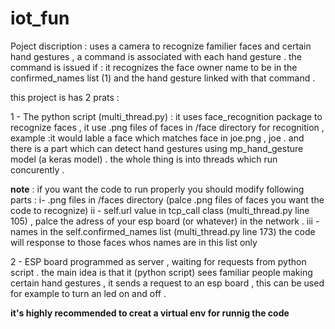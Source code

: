 # iot_fun
Poject discription :
uses a camera to recognize familier faces and certain hand gestures , a command is associated with each hand gesture .
the command is issued if : it recognizes the face owner name to be in the confirmed_names list (1) and the hand gesture linked with that command .

this project is has 2 prats :

1 - The python script (multi_thread.py) : it uses face_recognition package to recognize faces , it use .png files of faces in /face directory for recognition , example :it would lable a face which matches face in joe.png , joe .
and there is a part which can detect hand gestures using mp_hand_gesture model (a keras model) .
the whole thing is into threads which run concurently .

**note** : if you want the code to run properly you should modify following parts :
i- .png files in /faces directory (palce .png files of faces you want the code to recognize)
ii - self.url value in tcp_call class (multi_thread.py line 105) , palce the adress of your esp board (or whatever) in the network .
iii - names in the self.confirmed_names list (multi_thread.py line 173) the code will response to those faces whos names are in this list only


2 - ESP board programmed as server , waiting for requests from python script .
the main idea is that it (python script) sees familiar people making certain hand gestures , it sends a request to an esp board , this can be used for example to turn an led on and off .


**it's highly recommended to creat a virtual env for runnig the code**
